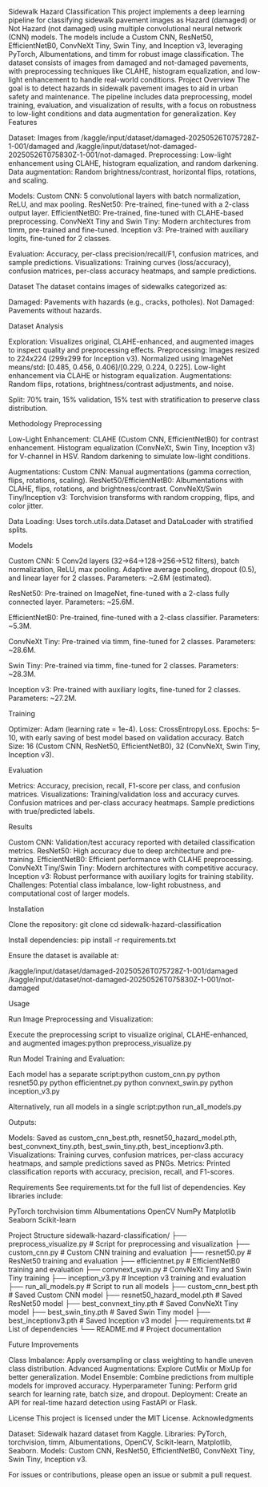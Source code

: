 Sidewalk Hazard Classification
This project implements a deep learning pipeline for classifying sidewalk pavement images as Hazard (damaged) or Not Hazard (not damaged) using multiple convolutional neural network (CNN) models. The models include a Custom CNN, ResNet50, EfficientNetB0, ConvNeXt Tiny, Swin Tiny, and Inception v3, leveraging PyTorch, Albumentations, and timm for robust image classification. The dataset consists of images from damaged and not-damaged pavements, with preprocessing techniques like CLAHE, histogram equalization, and low-light enhancement to handle real-world conditions.
Project Overview
The goal is to detect hazards in sidewalk pavement images to aid in urban safety and maintenance. The pipeline includes data preprocessing, model training, evaluation, and visualization of results, with a focus on robustness to low-light conditions and data augmentation for generalization.
Key Features

Dataset: Images from /kaggle/input/dataset/damaged-20250526T075728Z-1-001/damaged and /kaggle/input/dataset/not-damaged-20250526T075830Z-1-001/not-damaged.
Preprocessing:
Low-light enhancement using CLAHE, histogram equalization, and random darkening.
Data augmentation: Random brightness/contrast, horizontal flips, rotations, and scaling.


Models:
Custom CNN: 5 convolutional layers with batch normalization, ReLU, and max pooling.
ResNet50: Pre-trained, fine-tuned with a 2-class output layer.
EfficientNetB0: Pre-trained, fine-tuned with CLAHE-based preprocessing.
ConvNeXt Tiny and Swin Tiny: Modern architectures from timm, pre-trained and fine-tuned.
Inception v3: Pre-trained with auxiliary logits, fine-tuned for 2 classes.


Evaluation: Accuracy, per-class precision/recall/F1, confusion matrices, and sample predictions.
Visualizations: Training curves (loss/accuracy), confusion matrices, per-class accuracy heatmaps, and sample predictions.

Dataset
The dataset contains images of sidewalks categorized as:

Damaged: Pavements with hazards (e.g., cracks, potholes).
Not Damaged: Pavements without hazards.

Dataset Analysis

Exploration: Visualizes original, CLAHE-enhanced, and augmented images to inspect quality and preprocessing effects.
Preprocessing:
Images resized to 224x224 (299x299 for Inception v3).
Normalized using ImageNet means/std: [0.485, 0.456, 0.406]/[0.229, 0.224, 0.225].
Low-light enhancement via CLAHE or histogram equalization.
Augmentations: Random flips, rotations, brightness/contrast adjustments, and noise.


Split: 70% train, 15% validation, 15% test with stratification to preserve class distribution.

Methodology
Preprocessing

Low-Light Enhancement:
CLAHE (Custom CNN, EfficientNetB0) for contrast enhancement.
Histogram equalization (ConvNeXt, Swin Tiny, Inception v3) for V-channel in HSV.
Random darkening to simulate low-light conditions.


Augmentations:
Custom CNN: Manual augmentations (gamma correction, flips, rotations, scaling).
ResNet50/EfficientNetB0: Albumentations with CLAHE, flips, rotations, and brightness/contrast.
ConvNeXt/Swin Tiny/Inception v3: Torchvision transforms with random cropping, flips, and color jitter.


Data Loading: Uses torch.utils.data.Dataset and DataLoader with stratified splits.

Models

Custom CNN:
5 Conv2d layers (32→64→128→256→512 filters), batch normalization, ReLU, max pooling.
Adaptive average pooling, dropout (0.5), and linear layer for 2 classes.
Parameters: ~2.6M (estimated).


ResNet50:
Pre-trained on ImageNet, fine-tuned with a 2-class fully connected layer.
Parameters: ~25.6M.


EfficientNetB0:
Pre-trained, fine-tuned with a 2-class classifier.
Parameters: ~5.3M.


ConvNeXt Tiny:
Pre-trained via timm, fine-tuned for 2 classes.
Parameters: ~28.6M.


Swin Tiny:
Pre-trained via timm, fine-tuned for 2 classes.
Parameters: ~28.3M.


Inception v3:
Pre-trained with auxiliary logits, fine-tuned for 2 classes.
Parameters: ~27.2M.



Training

Optimizer: Adam (learning rate = 1e-4).
Loss: CrossEntropyLoss.
Epochs: 5–10, with early saving of best model based on validation accuracy.
Batch Size: 16 (Custom CNN, ResNet50, EfficientNetB0), 32 (ConvNeXt, Swin Tiny, Inception v3).

Evaluation

Metrics: Accuracy, precision, recall, F1-score per class, and confusion matrices.
Visualizations:
Training/validation loss and accuracy curves.
Confusion matrices and per-class accuracy heatmaps.
Sample predictions with true/predicted labels.



Results

Custom CNN: Validation/test accuracy reported with detailed classification metrics.
ResNet50: High accuracy due to deep architecture and pre-training.
EfficientNetB0: Efficient performance with CLAHE preprocessing.
ConvNeXt Tiny/Swin Tiny: Modern architectures with competitive accuracy.
Inception v3: Robust performance with auxiliary logits for training stability.
Challenges: Potential class imbalance, low-light robustness, and computational cost of larger models.

Installation

Clone the repository:
git clone <repository-url>
cd sidewalk-hazard-classification


Install dependencies:
pip install -r requirements.txt


Ensure the dataset is available at:

/kaggle/input/dataset/damaged-20250526T075728Z-1-001/damaged
/kaggle/input/dataset/not-damaged-20250526T075830Z-1-001/not-damaged



Usage

Run Image Preprocessing and Visualization:

Execute the preprocessing script to visualize original, CLAHE-enhanced, and augmented images:python preprocess_visualize.py




Run Model Training and Evaluation:

Each model has a separate script:python custom_cnn.py
python resnet50.py
python efficientnet.py
python convnext_swin.py
python inception_v3.py


Alternatively, run all models in a single script:python run_all_models.py




Outputs:

Models: Saved as custom_cnn_best.pth, resnet50_hazard_model.pth, best_convnext_tiny.pth, best_swin_tiny.pth, best_inceptionv3.pth.
Visualizations: Training curves, confusion matrices, per-class accuracy heatmaps, and sample predictions saved as PNGs.
Metrics: Printed classification reports with accuracy, precision, recall, and F1-scores.



Requirements
See requirements.txt for the full list of dependencies. Key libraries include:

PyTorch
torchvision
timm
Albumentations
OpenCV
NumPy
Matplotlib
Seaborn
Scikit-learn

Project Structure
sidewalk-hazard-classification/
├── preprocess_visualize.py      # Script for preprocessing and visualization
├── custom_cnn.py                # Custom CNN training and evaluation
├── resnet50.py                  # ResNet50 training and evaluation
├── efficientnet.py              # EfficientNetB0 training and evaluation
├── convnext_swin.py             # ConvNeXt Tiny and Swin Tiny training
├── inception_v3.py              # Inception v3 training and evaluation
├── run_all_models.py            # Script to run all models
├── custom_cnn_best.pth          # Saved Custom CNN model
├── resnet50_hazard_model.pth    # Saved ResNet50 model
├── best_convnext_tiny.pth       # Saved ConvNeXt Tiny model
├── best_swin_tiny.pth           # Saved Swin Tiny model
├── best_inceptionv3.pth         # Saved Inception v3 model
├── requirements.txt             # List of dependencies
└── README.md                    # Project documentation

Future Improvements

Class Imbalance: Apply oversampling or class weighting to handle uneven class distribution.
Advanced Augmentations: Explore CutMix or MixUp for better generalization.
Model Ensemble: Combine predictions from multiple models for improved accuracy.
Hyperparameter Tuning: Perform grid search for learning rate, batch size, and dropout.
Deployment: Create an API for real-time hazard detection using FastAPI or Flask.

License
This project is licensed under the MIT License.
Acknowledgments

Dataset: Sidewalk hazard dataset from Kaggle.
Libraries: PyTorch, torchvision, timm, Albumentations, OpenCV, Scikit-learn, Matplotlib, Seaborn.
Models: Custom CNN, ResNet50, EfficientNetB0, ConvNeXt Tiny, Swin Tiny, Inception v3.


For issues or contributions, please open an issue or submit a pull request.

